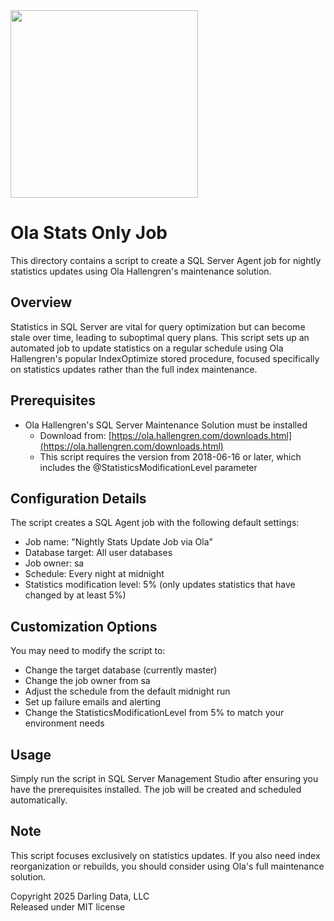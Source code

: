 <img src="https://erikdarling.com/wp-content/uploads/2025/08/darling-data-logo_RGB.jpg" width="300px" />

# Ola Stats Only Job

This directory contains a script to create a SQL Server Agent job for nightly statistics updates using Ola Hallengren's maintenance solution.

## Overview

Statistics in SQL Server are vital for query optimization but can become stale over time, leading to suboptimal query plans. This script sets up an automated job to update statistics on a regular schedule using Ola Hallengren's popular IndexOptimize stored procedure, focused specifically on statistics updates rather than the full index maintenance.

## Prerequisites

- Ola Hallengren's SQL Server Maintenance Solution must be installed
  - Download from: [https://ola.hallengren.com/downloads.html](https://ola.hallengren.com/downloads.html)
  - This script requires the version from 2018-06-16 or later, which includes the @StatisticsModificationLevel parameter

## Configuration Details

The script creates a SQL Agent job with the following default settings:
- Job name: "Nightly Stats Update Job via Ola"
- Database target: All user databases
- Job owner: sa
- Schedule: Every night at midnight
- Statistics modification level: 5% (only updates statistics that have changed by at least 5%)

## Customization Options

You may need to modify the script to:
- Change the target database (currently master)
- Change the job owner from sa
- Adjust the schedule from the default midnight run
- Set up failure emails and alerting
- Change the StatisticsModificationLevel from 5% to match your environment needs

## Usage

Simply run the script in SQL Server Management Studio after ensuring you have the prerequisites installed. The job will be created and scheduled automatically.

## Note

This script focuses exclusively on statistics updates. If you also need index reorganization or rebuilds, you should consider using Ola's full maintenance solution.

Copyright 2025 Darling Data, LLC  
Released under MIT license